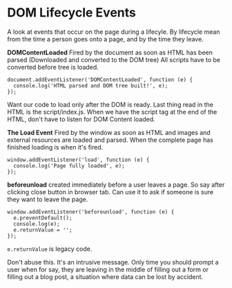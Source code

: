 # DOM Lifecycle Events

A look at events that occur on the page during a lifecyle. By lifecycle mean from the time a person goes onto a page, and by the time they leave.

**DOMContentLoaded** Fired by the document as soon as HTML has been parsed (Downloaded and converted to the DOM tree) All scripts have to be converted before tree is loaded.

```
document.addEventListener('DOMContentLoaded', function (e) {
  console.log('HTML parsed and DOM tree built!', e);
});
```

Want our code to load only after the DOM is ready. Last thing read in the HTML is the script/index.js. When we have the script tag at the end of the HTML, don't have to listen for DOM Content loaded.

**The Load Event** Fired by the window as soon as HTML and images and external resources are loaded and parsed. When the complete page has finished loading is when it's fired.

```
window.addEventListener('load', function (e) {
  console.log('Page fully loaded', e);
});
```

**beforeunload** created immediately before a user leaves a page. So say after clicking close button in browser tab. Can use it to ask if someone is sure they want to leave the page.

```
window.addEventListener('beforeunload', function (e) {
  e.preventDefault();
  console.log(e);
  e.returnValue = '';
});
```

`e.returnValue` is legacy code.

Don't abuse this. It's an intrusive message. Only time you should prompt a user when for say, they are leaving in the middle of filling out a form or filling out a blog post, a situation where data can be lost by accident.
